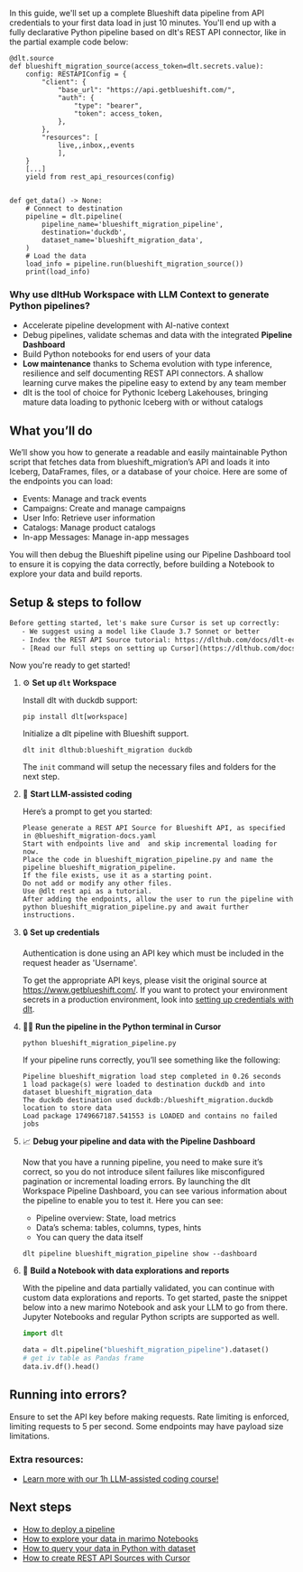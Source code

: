 In this guide, we'll set up a complete Blueshift data pipeline from API credentials to your first data load in just 10 minutes. You'll end up with a fully declarative Python pipeline based on dlt's REST API connector, like in the partial example code below:

```python-outcome
@dlt.source
def blueshift_migration_source(access_token=dlt.secrets.value):
    config: RESTAPIConfig = {
        "client": {
            "base_url": "https://api.getblueshift.com/",
            "auth": {
                "type": "bearer",
                "token": access_token,
            },
        },
        "resources": [
            live,,inbox,,events
            ],
    }
    [...]
    yield from rest_api_resources(config)


def get_data() -> None:
    # Connect to destination
    pipeline = dlt.pipeline(
        pipeline_name='blueshift_migration_pipeline',
        destination='duckdb',
        dataset_name='blueshift_migration_data', 
    )
    # Load the data
    load_info = pipeline.run(blueshift_migration_source())
    print(load_info) 
```

### Why use dltHub Workspace with LLM Context to generate Python pipelines?

- Accelerate pipeline development with AI-native context
- Debug pipelines, validate schemas and data with the integrated **Pipeline Dashboard**
- Build Python notebooks for end users of your data
- **Low maintenance** thanks to Schema evolution with type inference, resilience and self documenting REST API connectors. A shallow learning curve makes the pipeline easy to extend by any team member
- dlt is the tool of choice for Pythonic Iceberg Lakehouses, bringing mature data loading to pythonic Iceberg with or without catalogs

## What you’ll do

We’ll show you how to generate a readable and easily maintainable Python script that fetches data from blueshift_migration’s API and loads it into Iceberg, DataFrames, files, or a database of your choice. Here are some of the endpoints you can load:

- Events: Manage and track events
- Campaigns: Create and manage campaigns
- User Info: Retrieve user information
- Catalogs: Manage product catalogs
- In-app Messages: Manage in-app messages

You will then debug the Blueshift pipeline using our Pipeline Dashboard tool to ensure it is copying the data correctly, before building a Notebook to explore your data and build reports.

## Setup & steps to follow

```default
Before getting started, let's make sure Cursor is set up correctly:
   - We suggest using a model like Claude 3.7 Sonnet or better
   - Index the REST API Source tutorial: https://dlthub.com/docs/dlt-ecosystem/verified-sources/rest_api/ and add it to context as **@dlt rest api**
   - [Read our full steps on setting up Cursor](https://dlthub.com/docs/dlt-ecosystem/llm-tooling/cursor-restapi#23-configuring-cursor-with-documentation)
```

Now you're ready to get started!

1. ⚙️ **Set up `dlt` Workspace**
    
    Install dlt with duckdb support:
    ```shell
    pip install dlt[workspace]
    ```

    Initialize a dlt pipeline with Blueshift support.
    ```shell
    dlt init dlthub:blueshift_migration duckdb
    ```

    The `init` command will setup the necessary files and folders for the next step.
    
2. 🤠 **Start LLM-assisted coding**
    
    Here’s a prompt to get you started:
    
    ```prompt
    Please generate a REST API Source for Blueshift API, as specified in @blueshift_migration-docs.yaml 
    Start with endpoints live and  and skip incremental loading for now. 
    Place the code in blueshift_migration_pipeline.py and name the pipeline blueshift_migration_pipeline. 
    If the file exists, use it as a starting point. 
    Do not add or modify any other files. 
    Use @dlt rest api as a tutorial. 
    After adding the endpoints, allow the user to run the pipeline with python blueshift_migration_pipeline.py and await further instructions.
    ```

    
3. 🔒 **Set up credentials** 
    
    Authentication is done using an API key which must be included in the request header as 'Username'.
    
    To get the appropriate API keys, please visit the original source at https://www.getblueshift.com/.
    If you want to protect your environment secrets in a production environment, look into [setting up credentials with dlt](https://dlthub.com/docs/walkthroughs/add_credentials).
    
4. 🏃‍♀️ **Run the pipeline in the Python terminal in Cursor**
    
    ```shell
    python blueshift_migration_pipeline.py
    ```
    
    If your pipeline runs correctly, you’ll see something like the following:
    
    ```shell
    Pipeline blueshift_migration load step completed in 0.26 seconds
    1 load package(s) were loaded to destination duckdb and into dataset blueshift_migration_data
    The duckdb destination used duckdb:/blueshift_migration.duckdb location to store data
    Load package 1749667187.541553 is LOADED and contains no failed jobs
    ```
    
5. 📈 **Debug your pipeline and data with the Pipeline Dashboard**

    Now that you have a running pipeline, you need to make sure it’s correct, so you do not introduce silent failures like misconfigured pagination or incremental loading errors. By launching the dlt Workspace Pipeline Dashboard, you can see various information about the pipeline to enable you to test it. Here you can see:
    - Pipeline overview: State, load metrics
    - Data’s schema: tables, columns, types, hints
    - You can query the data itself
    
    ```shell
    dlt pipeline blueshift_migration_pipeline show --dashboard
    ```
    
6. 🐍 **Build a Notebook with data explorations and reports**

    With the pipeline and data partially validated, you can continue with custom data explorations and reports. To get started, paste the snippet below into a new marimo Notebook and ask your LLM to go from there. Jupyter Notebooks and regular Python scripts are supported as well.

    
    ```python
    import dlt

   data = dlt.pipeline("blueshift_migration_pipeline").dataset()
   # get iv table as Pandas frame
   data.iv.df().head()
    ```

## Running into errors?

Ensure to set the API key before making requests. Rate limiting is enforced, limiting requests to 5 per second. Some endpoints may have payload size limitations.

### Extra resources:

- [Learn more with our 1h LLM-assisted coding course!](https://www.youtube.com/watch?v=GGid70rnJuM)

## Next steps

- [How to deploy a pipeline](https://dlthub.com/docs/walkthroughs/deploy-a-pipeline)
- [How to explore your data in marimo Notebooks](https://dlthub.com/docs/general-usage/dataset-access/marimo)
- [How to query your data in Python with dataset](https://dlthub.com/docs/general-usage/dataset-access/dataset)
- [How to create REST API Sources with Cursor](https://dlthub.com/docs/dlt-ecosystem/llm-tooling/cursor-restapi)